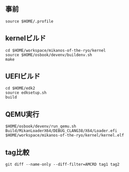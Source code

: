 ## 事前
```
source $HOME/.profile
```

## kernelビルド
```
cd $HOME/workspace/mikanos-of-the-ryo/kernel
source $HOME/osbook/devenv/buildenv.sh
make
```

## UEFIビルド
```
cd $HOME/edk2
source edksetup.sh
build
```

## QEMU実行
```
$HOME/osbook/devenv/run_qemu.sh Build/MikanLoaderX64/DEBUG_CLANG38/X64/Loader.efi $HOME/workspace/mikanos-of-the-ryo/kernel/kernel.elf
```

## tag比較
```
git diff --name-only --diff-filter=AMCRD tag1 tag2
```
